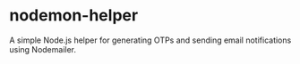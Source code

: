 # nodemon-helper
A simple Node.js helper for generating OTPs and sending email notifications using Nodemailer.
